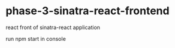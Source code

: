 # phase-3-sinatra-react-frontend
react front of sinatra-react application


run npm start in console
